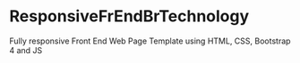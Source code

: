 # ResponsiveFrEndBrTechnology
Fully responsive Front End Web Page Template using HTML, CSS, Bootstrap 4 and JS
